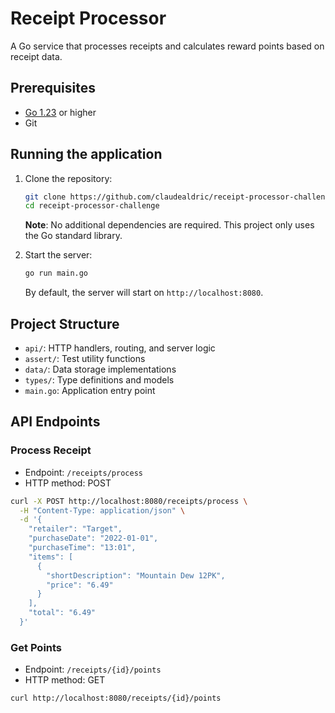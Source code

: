 # Receipt Processor

A Go service that processes receipts and calculates reward points based on
receipt data.

## Prerequisites

- [Go 1.23](https://go.dev/dl/) or higher
- Git

## Running the application

1. Clone the repository:

   ```bash
   git clone https://github.com/claudealdric/receipt-processor-challenge.git
   cd receipt-processor-challenge
   ```

   **Note**: No additional dependencies are required. This project only uses the
   Go standard library.

2. Start the server:

   ```bash
   go run main.go
   ```

   By default, the server will start on `http://localhost:8080`.

## Project Structure

- `api/`: HTTP handlers, routing, and server logic
- `assert/`: Test utility functions
- `data/`: Data storage implementations
- `types/`: Type definitions and models
- `main.go`: Application entry point

## API Endpoints

### Process Receipt

- Endpoint: `/receipts/process`
- HTTP method: POST

```bash
curl -X POST http://localhost:8080/receipts/process \
  -H "Content-Type: application/json" \
  -d '{
    "retailer": "Target",
    "purchaseDate": "2022-01-01",
    "purchaseTime": "13:01",
    "items": [
      {
        "shortDescription": "Mountain Dew 12PK",
        "price": "6.49"
      }
    ],
    "total": "6.49"
  }'
```

### Get Points

- Endpoint: `/receipts/{id}/points`
- HTTP method: GET

```bash
curl http://localhost:8080/receipts/{id}/points
```
